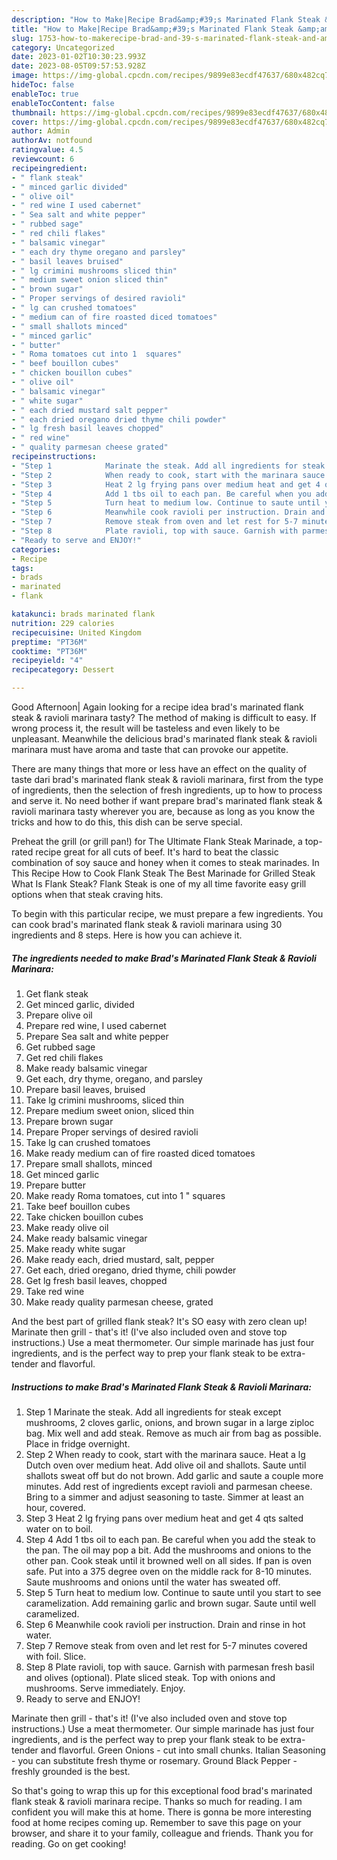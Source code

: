 ```yaml
---
description: "How to Make|Recipe Brad&amp;#39;s Marinated Flank Steak &amp;amp; Ravioli Marinara {That is Delicious"
title: "How to Make|Recipe Brad&amp;#39;s Marinated Flank Steak &amp;amp; Ravioli Marinara {That is Delicious"
slug: 1753-how-to-makerecipe-brad-and-39-s-marinated-flank-steak-and-amp-ravioli-marinara-that-is-delicious
category: Uncategorized
date: 2023-01-02T10:30:23.993Z
date: 2023-08-05T09:57:53.928Z
image: https://img-global.cpcdn.com/recipes/9899e83ecdf47637/680x482cq70/brads-marinated-flank-steak-ravioli-marinara-recipe-main-photo.jpg
hideToc: false
enableToc: true
enableTocContent: false
thumbnail: https://img-global.cpcdn.com/recipes/9899e83ecdf47637/680x482cq70/brads-marinated-flank-steak-ravioli-marinara-recipe-main-photo.jpg
cover: https://img-global.cpcdn.com/recipes/9899e83ecdf47637/680x482cq70/brads-marinated-flank-steak-ravioli-marinara-recipe-main-photo.jpg
author: Admin
authorAv: notfound
ratingvalue: 4.5
reviewcount: 6
recipeingredient:
- " flank steak"
- " minced garlic divided"
- " olive oil"
- " red wine I used cabernet"
- " Sea salt and white pepper"
- " rubbed sage"
- " red chili flakes"
- " balsamic vinegar"
- " each dry thyme oregano and parsley"
- " basil leaves bruised"
- " lg crimini mushrooms sliced thin"
- " medium sweet onion sliced thin"
- " brown sugar"
- " Proper servings of desired ravioli"
- " lg can crushed tomatoes"
- " medium can of fire roasted diced tomatoes"
- " small shallots minced"
- " minced garlic"
- " butter"
- " Roma tomatoes cut into 1  squares"
- " beef bouillon cubes"
- " chicken bouillon cubes"
- " olive oil"
- " balsamic vinegar"
- " white sugar"
- " each dried mustard salt pepper"
- " each dried oregano dried thyme chili powder"
- " lg fresh basil leaves chopped"
- " red wine"
- " quality parmesan cheese grated"
recipeinstructions:
- "Step 1            Marinate the steak. Add all ingredients for steak except mushrooms, 2 cloves garlic, onions, and brown sugar in a large ziploc bag. Mix well and add steak. Remove as much air from bag as possible. Place in fridge overnight."
- "Step 2            When ready to cook, start with the marinara sauce. Heat a lg Dutch oven over medium heat. Add olive oil and shallots. Saute until shallots sweat off but do not brown. Add garlic and saute a couple more minutes. Add rest of ingredients except ravioli and parmesan cheese. Bring to a simmer and adjust seasoning to taste. Simmer at least an hour, covered."
- "Step 3            Heat 2 lg frying pans over medium heat and get 4 qts salted water on to boil."
- "Step 4            Add 1 tbs oil to each pan. Be careful when you add the steak to the pan. The oil may pop a bit. Add the mushrooms and onions to the other pan. Cook steak until it browned well on all sides. If pan is oven safe. Put into a 375 degree oven on the middle rack for 8-10 minutes. Saute mushrooms and onions until the water has sweated off."
- "Step 5            Turn heat to medium low. Continue to saute until you start to see caramelization. Add remaining garlic and brown sugar. Saute until well caramelized."
- "Step 6            Meanwhile cook ravioli per instruction. Drain and rinse in hot water."
- "Step 7            Remove steak from oven and let rest for 5-7 minutes covered with foil. Slice."
- "Step 8            Plate ravioli, top with sauce. Garnish with parmesan fresh basil and olives (optional). Plate sliced steak. Top with onions and mushrooms. Serve immediately. Enjoy."
- "Ready to serve and ENJOY!"
categories:
- Recipe
tags:
- brads
- marinated
- flank

katakunci: brads marinated flank 
nutrition: 229 calories
recipecuisine: United Kingdom
preptime: "PT36M"
cooktime: "PT36M"
recipeyield: "4"
recipecategory: Dessert

---
```



Good Afternoon| Again looking for a recipe idea brad&#39;s marinated flank steak &amp; ravioli marinara tasty? The method of making is difficult to easy. If wrong process it, the result will be tasteless and even likely to be unpleasant. Meanwhile the delicious brad&#39;s marinated flank steak &amp; ravioli marinara must have aroma and taste that can provoke our appetite.






There are many things that more or less have an effect on the quality of taste dari brad&#39;s marinated flank steak &amp; ravioli marinara, first from the type of ingredients, then the selection of fresh ingredients, up to how to process and serve it. No need bother if want prepare brad&#39;s marinated flank steak &amp; ravioli marinara tasty wherever you are, because as long as you know the tricks and how to do this, this dish can be serve special.


Preheat the grill (or grill pan!) for The Ultimate Flank Steak Marinade, a top-rated recipe great for all cuts of beef. It&#39;s hard to beat the classic combination of soy sauce and honey when it comes to steak marinades. In This Recipe How to Cook Flank Steak The Best Marinade for Grilled Steak What Is Flank Steak? Flank Steak is one of my all time favorite easy grill options when that steak craving hits.


To begin with this particular recipe, we must prepare a few ingredients. You can cook brad&#39;s marinated flank steak &amp; ravioli marinara using 30 ingredients and 8 steps. Here is how you can achieve it.

<!--inarticleads1-->

##### The ingredients needed to make Brad&#39;s Marinated Flank Steak &amp; Ravioli Marinara:

1. Get  flank steak
1. Get  minced garlic, divided
1. Prepare  olive oil
1. Prepare  red wine, I used cabernet
1. Prepare  Sea salt and white pepper
1. Get  rubbed sage
1. Get  red chili flakes
1. Make ready  balsamic vinegar
1. Get  each, dry thyme, oregano, and parsley
1. Prepare  basil leaves, bruised
1. Take  lg crimini mushrooms, sliced thin
1. Prepare  medium sweet onion, sliced thin
1. Prepare  brown sugar
1. Prepare  Proper servings of desired ravioli
1. Take  lg can crushed tomatoes
1. Make ready  medium can of fire roasted diced tomatoes
1. Prepare  small shallots, minced
1. Get  minced garlic
1. Prepare  butter
1. Make ready  Roma tomatoes, cut into 1 &#34; squares
1. Take  beef bouillon cubes
1. Take  chicken bouillon cubes
1. Make ready  olive oil
1. Make ready  balsamic vinegar
1. Make ready  white sugar
1. Make ready  each, dried mustard, salt, pepper
1. Get  each, dried oregano, dried thyme, chili powder
1. Get  lg fresh basil leaves, chopped
1. Take  red wine
1. Make ready  quality parmesan cheese, grated


And the best part of grilled flank steak? It&#39;s SO easy with zero clean up! Marinate then grill - that&#39;s it! (I&#39;ve also included oven and stove top instructions.) Use a meat thermometer. Our simple marinade has just four ingredients, and is the perfect way to prep your flank steak to be extra-tender and flavorful. 

<!--inarticleads2-->

##### Instructions to make Brad&#39;s Marinated Flank Steak &amp; Ravioli Marinara:

1. Step 1            Marinate the steak. Add all ingredients for steak except mushrooms, 2 cloves garlic, onions, and brown sugar in a large ziploc bag. Mix well and add steak. Remove as much air from bag as possible. Place in fridge overnight.
1. Step 2            When ready to cook, start with the marinara sauce. Heat a lg Dutch oven over medium heat. Add olive oil and shallots. Saute until shallots sweat off but do not brown. Add garlic and saute a couple more minutes. Add rest of ingredients except ravioli and parmesan cheese. Bring to a simmer and adjust seasoning to taste. Simmer at least an hour, covered.
1. Step 3            Heat 2 lg frying pans over medium heat and get 4 qts salted water on to boil.
1. Step 4            Add 1 tbs oil to each pan. Be careful when you add the steak to the pan. The oil may pop a bit. Add the mushrooms and onions to the other pan. Cook steak until it browned well on all sides. If pan is oven safe. Put into a 375 degree oven on the middle rack for 8-10 minutes. Saute mushrooms and onions until the water has sweated off.
1. Step 5            Turn heat to medium low. Continue to saute until you start to see caramelization. Add remaining garlic and brown sugar. Saute until well caramelized.
1. Step 6            Meanwhile cook ravioli per instruction. Drain and rinse in hot water.
1. Step 7            Remove steak from oven and let rest for 5-7 minutes covered with foil. Slice.
1. Step 8            Plate ravioli, top with sauce. Garnish with parmesan fresh basil and olives (optional). Plate sliced steak. Top with onions and mushrooms. Serve immediately. Enjoy.
1. Ready to serve and ENJOY!

Marinate then grill - that&#39;s it! (I&#39;ve also included oven and stove top instructions.) Use a meat thermometer. Our simple marinade has just four ingredients, and is the perfect way to prep your flank steak to be extra-tender and flavorful. Green Onions - cut into small chunks. Italian Seasoning - you can substitute fresh thyme or rosemary. Ground Black Pepper - freshly grounded is the best. 

So that's going to wrap this up for this exceptional food brad&#39;s marinated flank steak &amp; ravioli marinara recipe. Thanks so much for reading. I am confident you will make this at home. There is gonna be more interesting food at home recipes coming up. Remember to save this page on your browser, and share it to your family, colleague and friends. Thank you for reading. Go on get cooking!
